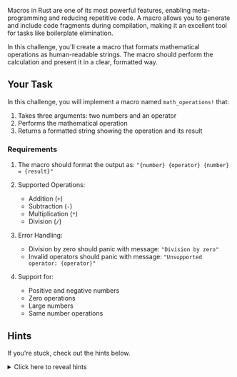 Macros in Rust are one of its most powerful features, enabling meta-programming and reducing repetitive code. A macro allows you to generate and include code fragments during compilation, making it an excellent tool for tasks like boilerplate elimination.

In this challenge, you'll create a macro that formats mathematical operations as human-readable strings. The macro should perform the calculation and present it in a clear, formatted way.

## Your Task

In this challenge, you will implement a macro named `math_operations!` that:

1. Takes three arguments: two numbers and an operator
2. Performs the mathematical operation
3. Returns a formatted string showing the operation and its result

### Requirements

1. The macro should format the output as: `"{number} {operator} {number} = {result}"`

2. Supported Operations:

   - Addition (`+`)
   - Subtraction (`-`)
   - Multiplication (`*`)
   - Division (`/`)

3. Error Handling:

   - Division by zero should panic with message: `"Division by zero"`
   - Invalid operators should panic with message: `"Unsupported operator: {operator}"`

4. Support for:

   - Positive and negative numbers
   - Zero operations
   - Large numbers
   - Same number operations

## Hints

If you're stuck, check out the hints below.

<details>
  <summary>Click here to reveal hints</summary>

- Use pattern matching to handle different operators
- Remember to check for division by zero before performing division
- The `format!` macro is useful for creating the output string
- Use `expr` matchers in your macro for maximum flexibility, e.g.

  ```rust
  macro_rules! math_operations {
    ($a:expr, $op:expr, $b:expr) => {{
        // Your code here
    }};
  }
  ```

</details>
